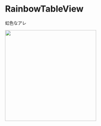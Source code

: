 # RainbowTableView
虹色なアレ

<img src=https://cloud.githubusercontent.com/assets/783878/24580439/1c84d35c-1743-11e7-95c8-28358d2e494d.gif width=300>
